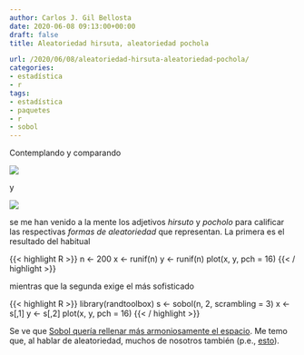 ```yaml
---
author: Carlos J. Gil Bellosta
date: 2020-06-08 09:13:00+00:00
draft: false
title: Aleatoriedad hirsuta, aleatoriedad pochola

url: /2020/06/08/aleatoriedad-hirsuta-aleatoriedad-pochola/
categories:
- estadística
- r
tags:
- estadística
- paquetes
- r
- sobol
---
```


Contemplando y comparando

![](/wp-uploads/2020/06/aleatoriedad_hirsuta.png#center)

y

![](/wp-uploads/2020/06/aleatoriedad_pochola.png#center)

se me han venido a la mente los adjetivos _hirsuto_ y _pocholo_ para calificar las respectivas _formas de aleatoriedad_ que representan. La primera es el resultado del habitual

{{< highlight R >}}
n <- 200
x <- runif(n)
y <- runif(n)
plot(x, y, pch = 16)
{{< / highlight >}}

mientras que la segunda exige el más sofisticado

{{< highlight R >}}
library(randtoolbox)
s <- sobol(n, 2, scrambling = 3)
x <- s[,1]
y <- s[,2]
plot(x, y, pch = 16)
{{< / highlight >}}

Se ve que [Sobol quería rellenar más armoniosamente el espacio](https://en.wikipedia.org/wiki/Sobol_sequence). Me temo que, al hablar de aleatoriedad, muchos de nosotros también (p.e., [esto](https://www.datanalytics.com/2018/09/11/la-falacia-del-fiscal-la-mi-mejor-explicacion-para-profanos-hasta-la-fecha/)).